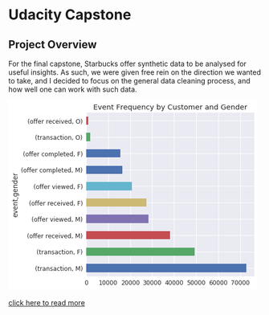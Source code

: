 # Udacity Capstone


## Project Overview
For the final capstone, Starbucks offer synthetic data to be analysed for useful insights.
As such, we were given free rein on the direction we wanted to take, and I decided to focus on 
the general data cleaning process, and how well one can work with such data.

![](images/event.png)


[click here to read more]( https://enharry.github.io/UdacityCaps/)
